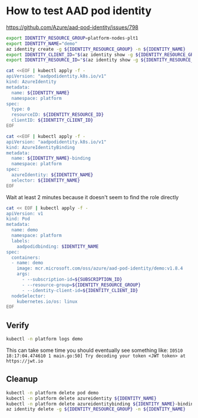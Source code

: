 # How to test AAD pod identity

<https://github.com/Azure/aad-pod-identity/issues/798>

```bash
export IDENTITY_RESOURCE_GROUP=platform-nodes-plt1
export IDENTITY_NAME="demo"
az identity create -g ${IDENTITY_RESOURCE_GROUP} -n ${IDENTITY_NAME}
export IDENTITY_CLIENT_ID="$(az identity show -g ${IDENTITY_RESOURCE_GROUP} -n ${IDENTITY_NAME} --query clientId -otsv)"
export IDENTITY_RESOURCE_ID="$(az identity show -g ${IDENTITY_RESOURCE_GROUP} -n ${IDENTITY_NAME} --query id -otsv)"

cat <<EOF | kubectl apply -f -
apiVersion: "aadpodidentity.k8s.io/v1"
kind: AzureIdentity
metadata:
  name: ${IDENTITY_NAME}
  namespace: platform
spec:
  type: 0
  resourceID: ${IDENTITY_RESOURCE_ID}
  clientID: ${IDENTITY_CLIENT_ID}
EOF

cat <<EOF | kubectl apply -f -
apiVersion: "aadpodidentity.k8s.io/v1"
kind: AzureIdentityBinding
metadata:
  name: ${IDENTITY_NAME}-binding
  namespace: platform
spec:
  azureIdentity: ${IDENTITY_NAME}
  selector: ${IDENTITY_NAME}
EOF
```

Wait at least 2 minutes because it doesn't seem to find the role directly

```bash
cat << EOF | kubectl apply -f -
apiVersion: v1
kind: Pod
metadata:
  name: demo
  namespace: platform
  labels:
    aadpodidbinding: $IDENTITY_NAME
spec:
  containers:
  - name: demo
    image: mcr.microsoft.com/oss/azure/aad-pod-identity/demo:v1.8.4
    args:
      - --subscription-id=${SUBSCRIPTION_ID}
      - --resource-group=${IDENTITY_RESOURCE_GROUP}
      - --identity-client-id=${IDENTITY_CLIENT_ID}
  nodeSelector:
    kubernetes.io/os: linux
EOF
```

## Verify

```bash
kubectl -n platform logs demo
```

This can take some time you should eventually see something like:
`I0510 18:17:04.474610 1 main.go:50] Try decoding your token <JWT token> at https://jwt.io`

## Cleanup

```bash
kubectl -n platform delete pod demo
kubectl -n platform delete azureidentity ${IDENTITY_NAME}
kubectl -n platform delete azureidentitybinding ${IDENTITY_NAME}-binding
az identity delete -g ${IDENTITY_RESOURCE_GROUP} -n ${IDENTITY_NAME}
```
